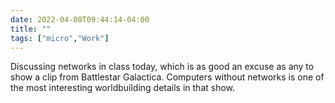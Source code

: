 ```yaml
---
date: 2022-04-08T09:44:14-04:00
title: ""
tags: ["micro","Work"]
---
```

Discussing networks in class today, which is as good an excuse as any to show a clip from Battlestar Galactica. Computers without networks is one of the most interesting worldbuilding details in that show.
